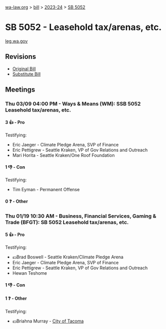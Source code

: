 [wa-law.org](/) > [bill](/bill/) > [2023-24](/bill/2023-24/) > [SB 5052](/bill/2023-24/sb/5052/)

# SB 5052 - Leasehold tax/arenas, etc.
[leg.wa.gov](https://app.leg.wa.gov/billsummary?BillNumber=5052&Year=2023&Initiative=false)

## Revisions
* [Original Bill](1/)
* [Substitute Bill](S/)

## Meetings
### Thu 03/09 04:00 PM - Ways & Means (WM): SSB 5052 Leasehold tax/arenas, etc.
#### 3 👍 - Pro
Testifying:
* Eric Jaeger - Climate Pledge Arena, SVP of Finance
* Eric Pettigrew - Seattle Kraken, VP of Gov Relations and Outreach
* Mari Horita - Seattle Kraken/One Roof Foundation

#### 1 👎 - Con
Testifying:
* Tim Eyman - Permanent Offense

#### 0 ❓ - Other

### Thu 01/19 10:30 AM - Business, Financial Services, Gaming & Trade (BFGT): SB 5052 Leasehold tax/arenas, etc.
#### 5 👍 - Pro
Testifying:
* 💵Brad Boswell - Seattle Kraken/Climate Pledge Arena
* Eric Jaeger - Climate Pledge Arena, SVP of Finance
* Eric Pettigrew - Seattle Kraken, VP of Gov Relations and Outreach
* Hewan Teshome

#### 1 👎 - Con

#### 1 ❓ - Other
Testifying:
* 💵Briahna Murray - [City of Tacoma](/org/city_of_tacoma/)
